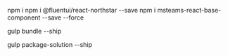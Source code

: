 npm i
npm i @fluentui/react-northstar --save
npm i msteams-react-base-component --save --force

gulp bundle --ship

gulp package-solution --ship
